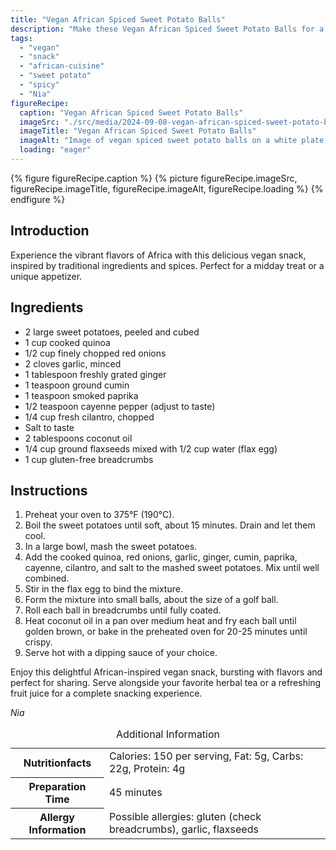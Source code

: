 ```yaml
---
title: "Vegan African Spiced Sweet Potato Balls"
description: "Make these Vegan African Spiced Sweet Potato Balls for a flavorful snack! Perfectly spiced with traditional African spices and baked to perfection."
tags:
  - "vegan"
  - "snack"
  - "african-cuisine"
  - "sweet potato"
  - "spicy"
  - "Nia"
figureRecipe: 
  caption: "Vegan African Spiced Sweet Potato Balls"
  imageSrc: "./src/media/2024-09-08-vegan-african-spiced-sweet-potato-balls-8842.png"
  imageTitle: "Vegan African Spiced Sweet Potato Balls"
  imageAlt: "Image of vegan spiced sweet potato balls on a white plate, with cilantro or spicy red sauce, beside a glass of herbal tea or juice, on a light wooden table."
  loading: "eager"
---
```


{% figure figureRecipe.caption %}
{% picture figureRecipe.imageSrc, figureRecipe.imageTitle, figureRecipe.imageAlt, figureRecipe.loading %}
{% endfigure %}

## Introduction

Experience the vibrant flavors of Africa with this delicious vegan snack, inspired by traditional ingredients and spices. Perfect for a midday treat or a unique appetizer.

## Ingredients

- 2 large sweet potatoes, peeled and cubed
- 1 cup cooked quinoa
- 1/2 cup finely chopped red onions
- 2 cloves garlic, minced
- 1 tablespoon freshly grated ginger
- 1 teaspoon ground cumin
- 1 teaspoon smoked paprika
- 1/2 teaspoon cayenne pepper (adjust to taste)
- 1/4 cup fresh cilantro, chopped
- Salt to taste
- 2 tablespoons coconut oil
- 1/4 cup ground flaxseeds mixed with 1/2 cup water (flax egg)
- 1 cup gluten-free breadcrumbs

## Instructions

1. Preheat your oven to 375°F (190°C).
2. Boil the sweet potatoes until soft, about 15 minutes. Drain and let them cool.
3. In a large bowl, mash the sweet potatoes.
4. Add the cooked quinoa, red onions, garlic, ginger, cumin, paprika, cayenne, cilantro, and salt to the mashed sweet potatoes. Mix until well combined.
5. Stir in the flax egg to bind the mixture.
6. Form the mixture into small balls, about the size of a golf ball.
7. Roll each ball in breadcrumbs until fully coated.
8. Heat coconut oil in a pan over medium heat and fry each ball until golden brown, or bake in the preheated oven for 20-25 minutes until crispy.
9. Serve hot with a dipping sauce of your choice.

Enjoy this delightful African-inspired vegan snack, bursting with flavors and perfect for sharing. Serve alongside your favorite herbal tea or a refreshing fruit juice for a complete snacking experience.

*Nia*

<table><caption class='sr-only'>Additional Information</caption><tr><th>Nutritionfacts</th><td>Calories: 150 per serving, Fat: 5g, Carbs: 22g, Protein: 4g&nbsp;</td></tr><tr><th>Preparation Time</th><td>45 minutes&nbsp;</td></tr><tr><th>Allergy Information</th><td>Possible allergies: gluten (check breadcrumbs), garlic, flaxseeds&nbsp;</td></tr></table>

